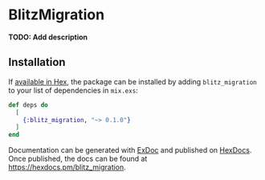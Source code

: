 # BlitzMigration

**TODO: Add description**

## Installation

If [available in Hex](https://hex.pm/docs/publish), the package can be installed
by adding `blitz_migration` to your list of dependencies in `mix.exs`:

```elixir
def deps do
  [
    {:blitz_migration, "~> 0.1.0"}
  ]
end
```

Documentation can be generated with [ExDoc](https://github.com/elixir-lang/ex_doc)
and published on [HexDocs](https://hexdocs.pm). Once published, the docs can
be found at <https://hexdocs.pm/blitz_migration>.


